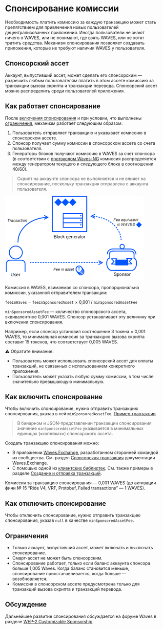 # Спонсирование комиссии

Необходимость платить комиссию за каждую транзакцию может стать препятствием для привлечения новых пользователей децентрализованных приложений. Иногда пользователи не знают ничего о WAVES, или не понимают, где взять WAVES, или не хотят тратить средства. Механизм спонсирования позволяет создавать приложения, которые не требуют наличия WAVES у пользователя.

## Спонсорский ассет

Аккаунт, выпустивший ассет, может сделать его спонсорским — разрешить любым пользователям платить в этом ассете комиссию за транзакции вызова скрипта и транзакции перевода. Спонсорский ассет можно распределить среди пользователей приложения.

## Как работает спонсирование

После [включения спонсирования](#как-включить-спонсирование) и при условии, что выполнены [ограничения](#ограничения), механизм работает следующим образом:

1. Пользователь отправляет транзакцию и указывает комиссию в спонсорском ассете.
2. Спонсор получает сумму комиссии в спонсорском ассете со счета пользователя.
3. Генераторы блоков получают комиссию в WAVES за счет спонсора (в соответствии с [протоколом Waves-NG](/ru/blockchain/waves-protocol/waves-ng-protocol) комиссия распределяется между генератором текущего и следующего блока в соотношении 40/60).

> Скрипт на аккаунте спонсора не выполняется и не влияет на спонсирование, поскольку транзакция отправлена с аккаунта пользователя.

![](./_assets/sponsorship.png)

Комиссия в WAVES, взимаемая со спонсора, пропорциональна комиссии, указанной отправителем транзакции:

`feeInWaves` = `feeInSponsoredAsset` × 0,001 / `minSponsoredAssetFee`

`minSponsoredAssetFee` — количество спонсорского ассета, эквивалентное 0,001 WAVES. Спонсор устанавливает эту величину при включении спонсирования.

Например, если спонсор установил соотношение 3 токена = 0,001 WAVES, то минимальная комиссия за транзакцию вызова скрипта составит 15 токенов, что соответствует 0,005 WAVES.

:warning: Обратите внимание:

* Пользователь может использовать спонсорский ассет для оплаты транзакций, не связанных с использованием конкретного приложения.
* Пользователь может указать любую сумму комиссии, в том числе значительно превышающую минимальную.

## Как включить спонсирование

Чтобы включить спонсирование, нужно отправить транзакцию спонсирования, указав в ней `minSponsoredAssetFee`. [Пример транзакции](https://testnet.wavesexplorer.com/tx/5gHUMzmBfn4KP3tELzHtw3EYR947rzWUp5PuyF7hUW23)

> В бинарном и JSON-представлении транзакции спонсирования значение `minSponsoredAssetFee` указывается в минимальных единицах («копейках») спонсорского ассета.

Создать транзакцию спонсирования можно:
* В приложении [Waves.Exchange](https://waves.exchange/), разработанном сторонней командой из сообщества. См. раздел [Спонсорская транзакция](https://docs.waves.exchange/ru/waves-exchange/waves-exchange-online-desktop/online-desktop-asset/online-desktop-sponsored-trx) документации Waves.Exchange.
* С помощью одной из [клиентских библиотек](/ru/building-apps/waves-api-and-sdk/client-libraries/). См. также примеры в разделе [Создание и отправка транзакций](/ru/building-apps/how-to/basic/transaction).

Комиссия за транзакцию спонсирования — 0,001 WAVES (до активации фичи №&nbsp;15 “Ride V4, VRF, Protobuf, Failed transactions” — 1 WAVES).

## Как отключить спонсирование

Чтобы отключить спонсирование, нужно отправить транзакцию спонсирования, указав `null` в качестве `minSponsoredAssetFee`.

## Ограничения

* Только аккаунт, выпустивший ассет, может включать и выключать спонсирование.
* Смарт-ассет не может быть спонсорским.
* Спонсирование работает, только если баланс аккаунта спонсора больше 1,005 Waves. Когда баланс становится меньше, спонсирование приостанавливается, когда больше — возобновляется.
* Комиссия в спонсорском ассете предусмотрена только для транзакций вызова скрипта и транзакций перевода.

## Обсуждение

Дальнейшее развитие спонсирования обсуждается на форуме Waves в разделе [WEP-2 Customizable Sponsorship](https://forum.waves.tech/t/wep-2-customizable-sponsorship/15880).
